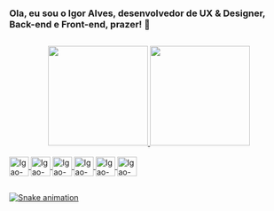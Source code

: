 ### Ola, eu sou o Igor Alves, desenvolvedor de UX & Designer, Back-end e Front-end, prazer! 👋

 ##

<div align="center">
  <a href="https://github.com/oigao">
  <img height="180em" src="https://github-readme-stats.vercel.app/api?username=oigao&show_icons=true&theme=dark&include_all_commits=true&count_private=true"/>
  <img height="180em" src="https://github-readme-stats.vercel.app/api/top-langs/?username=oigao&layout=compact&langs_count=7&theme=dark"/>
</div>
<div style="display: inline_block"><br>
<img align="center" alt="Igao-CodePen" height="35" width="35" src="https://cdn.jsdelivr.net/gh/devicons/devicon/icons/codepen/codepen-plain.svg" />
<img align="center" alt="Igao-CSS3" height="35" width="35" src="https://cdn.jsdelivr.net/gh/devicons/devicon/icons/css3/css3-original.svg" />
<img align="center" alt="Igao-HTML5" height="35" width="35" src="https://cdn.jsdelivr.net/gh/devicons/devicon/icons/html5/html5-original.svg" />
<img align="center" alt="Igao-JavaScript" height="35" width="35" src="https://cdn.jsdelivr.net/gh/devicons/devicon/icons/javascript/javascript-original.svg" />
<img align="center" alt="Igao-VSCode" height="35" width="35" src="https://cdn.jsdelivr.net/gh/devicons/devicon/icons/vscode/vscode-original.svg" />
<img align="center" alt="Igao-NodeJS" height="35" width="35" src="https://cdn.jsdelivr.net/gh/devicons/devicon/icons/nodejs/nodejs-original.svg" />
</div>

 ##
 
![Snake animation](https://github.com/oigao/rafaballerini/blob/output/github-contribution-grid-snake.svg)
